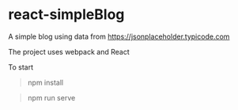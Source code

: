 # react-simpleBlog

A simple blog using data from https://jsonplaceholder.typicode.com

The project uses webpack and React

To start

> npm install

> npm run serve
